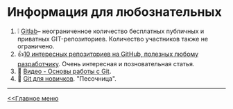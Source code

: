 # Информация для любознательных

1. :grey_exclamation: [Gitlab](https://about.gitlab.com/)– неограниченное количество бесплатных публичных и приватных GIT-репозиториев. Количество участников также не ограничено.
2. :thumbsup:[10 интересных репозиториев на GitHub, полезных любому разработчику](https://habr.com/ru/company/plarium/blog/496472/). Очень интересная и позновательная статья.
3. :eyes: [Видео - Основы работы с Git](https://yandex.ru/video/preview/?filmId=13273476123107598230&from=tabbar&parent-reqid=1622809453911111-12997511202301935857-balancer-knoss-search-yp-vla-11-BAL-9476&text=%D1%80%D0%B0%D0%B1%D0%BE%D1%82%D0%B0+%D1%81+%D0%B3%D0%B8%D1%82).
4. :baby: [Git для новичков](https://habr.com/ru/post/541258/).
"Песочница".

___

[<<Главное меню](./readme.md)
